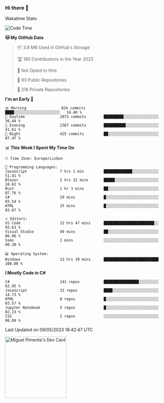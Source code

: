 ### Hi there 👋

<!--
**miguelpimenta/miguelpimenta** is a ✨ _special_ ✨ repository because its `README.md` (this file) appears on your GitHub profile.

Here are some ideas to get you started:

- 🔭 I’m currently working on ...
- 🌱 I’m currently learning ...
- 👯 I’m looking to collaborate on ...
- 🤔 I’m looking for help with ...
- 💬 Ask me about ...
- 📫 How to reach me: ...
- 😄 Pronouns: ...
- ⚡ Fun fact: ...
-->

Wakatime Stats:
<!--START_SECTION:waka-->
![Code Time](http://img.shields.io/badge/Code%20Time-3%2C893%20hrs%2052%20mins-blue)

**🐱 My GitHub Data** 

> 📦 3.8 MB Used in GitHub's Storage 
 > 
> 🏆 180 Contributions in the Year 2023
 > 
> 🚫 Not Opted to Hire
 > 
> 📜 93 Public Repositories 
 > 
> 🔑 218 Private Repositories 
 > 
**I'm an Early 🐤** 

```text
🌞 Morning                824 commits         ████░░░░░░░░░░░░░░░░░░░░░   14.48 % 
🌆 Daytime                2073 commits        █████████░░░░░░░░░░░░░░░░   36.44 % 
🌃 Evening                2367 commits        ██████████░░░░░░░░░░░░░░░   41.61 % 
🌙 Night                  425 commits         ██░░░░░░░░░░░░░░░░░░░░░░░   07.47 % 
```


📊 **This Week I Spent My Time On** 

```text
🕑︎ Time Zone: Europe/Lisbon

💬 Programming Languages: 
JavaScript               7 hrs 1 min         █████████████░░░░░░░░░░░░   51.41 % 
Blazor                   2 hrs 32 mins       █████░░░░░░░░░░░░░░░░░░░░   18.62 % 
Rust                     1 hr 3 mins         ██░░░░░░░░░░░░░░░░░░░░░░░   07.76 % 
C#                       29 mins             █░░░░░░░░░░░░░░░░░░░░░░░░   03.54 % 
HTML                     25 mins             █░░░░░░░░░░░░░░░░░░░░░░░░   03.07 % 

🔥 Editors: 
VS Code                  12 hrs 47 mins      ███████████████████████░░   93.63 % 
Visual Studio            49 mins             ██░░░░░░░░░░░░░░░░░░░░░░░   06.06 % 
Ssms                     2 mins              ░░░░░░░░░░░░░░░░░░░░░░░░░   00.30 % 

💻 Operating System: 
Windows                  13 hrs 39 mins      █████████████████████████   100.00 % 
```

**I Mostly Code in C#** 

```text
C#                       141 repos           ████████████████░░░░░░░░░   62.95 % 
JavaScript               33 repos            ████░░░░░░░░░░░░░░░░░░░░░   14.73 % 
HTML                     8 repos             █░░░░░░░░░░░░░░░░░░░░░░░░   03.57 % 
Jupyter Notebook         5 repos             █░░░░░░░░░░░░░░░░░░░░░░░░   02.23 % 
CSS                      2 repos             ░░░░░░░░░░░░░░░░░░░░░░░░░   00.89 % 
```




 Last Updated on 09/05/2023 18:42:47 UTC
<!--END_SECTION:waka-->

<a href="https://app.daily.dev/MiguelPimenta"><img src="https://api.daily.dev/devcards/05b7ad917b6047f3b1368fb0fe084ad8.png?r=sx6" width="200" alt="Miguel Pimenta's Dev Card"/></a>
